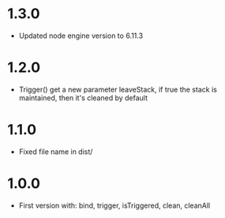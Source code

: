 # 1.3.0
- Updated node engine version to 6.11.3

# 1.2.0
- Trigger() get a new parameter leaveStack, if true the stack is maintained, then it's cleaned by default

# 1.1.0
- Fixed file name in dist/

# 1.0.0
- First version with: bind, trigger, isTriggered, clean, cleanAll